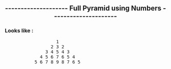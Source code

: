 
<h2 align="center" > --------------------  Full Pyramid using Numbers  --------------------- </h2>


### Looks like :



   <pre>
                   1
                 2 3 2
               3 4 5 4 3
             4 5 6 7 6 5 4
           5 6 7 8 9 8 7 6 5
          </pre>
  
